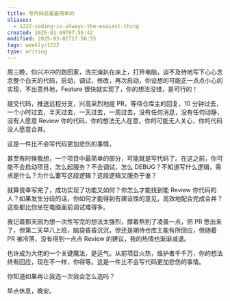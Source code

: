 ```yaml
---
title: 写代码总是最简单的
aliases:
  - 1222-coding-is-always-the-esaiest-thing
created: 2025-01-09T07:55:42
modified: 2025-03-01T17:56:55
tags: weekly/1222
type: writing
---
```


周三晚，你兴冲冲的跑回家，洗完澡趴在床上，打开电脑，迫不及待地写下心心念念整个白天的代码，启动，调试，修改，再次启动，你设想的可能正一点点小心的实现，不出意外地，Feature 很快就实现了，你的想法没错，是可行的！

提交代码，推送远程分支，兴高采烈地提 PR，等待仓库主的回复，10 分钟过去，一个小时过去，半天过去，一天过去，一周过去，没有任何消息，没有任何动静，没有人愿意 Review 你的代码，你的想法无人在意，你的可能无人关心，你的代码没人愿意合并。

这是一件比不会写代码更加悲伤的事情。

甚至有时候我想，一个项目中最简单的部分，可能就是写代码了。在这之前，你可能不会启动项目，怎么起服务？不会调试，怎么 DEBUG？不知道写什么逻辑，需求是什么？为什么要写这段逻辑？这段逻辑又服务于谁？

就算侥幸写完了，成功实现了功能又如何？你怎么才能找到能 Review 你代码的人？如果发生分歧的话，你如何才能得到有建设性的意见，高效地配合完成合并？这些都比你坐在电脑面前调试难得多。

我记着那天因为想一次性写完的想法太强烈，撑着熬到了凌晨一点，把 PR 憋出来了，但第二天早八上班，脑袋昏昏沉沉，但还是期待仓库主能有所回应，但随着 PR 被冷落，没有得到一点点 Review 的建议，我的热情也渐渐减退。

也许成为大佬的一个关键魔法，是运气。从前项目火热，维护者千千万，你的想法终有回应，现在不一样，你得等。这是一件比不会写代码更加悲伤的事情。

你知道如果再让我选一次我会怎么选吗？

早点休息，晚安。

<!--
一旦启动项目，学会调试，你总会有实现功能的一天。好事多磨。
-->

